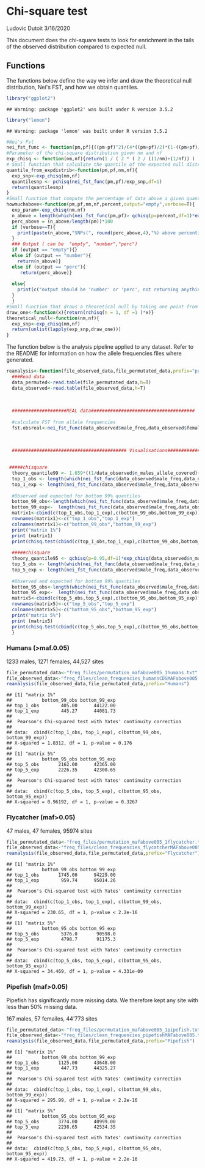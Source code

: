 Chi-square test
================
Ludovic Dutoit
3/16/2020

This document does the chi-square tests to look for enrichment in the tails of the observed distribution compared to expected null.

Functions
---------

The functions below define the way we infer and draw the theoretical null distribution, Nei's FST, and how we obtain quantiles.

``` r
library("ggplot2")
```

    ## Warning: package 'ggplot2' was built under R version 3.5.2

``` r
library("lemon")
```

    ## Warning: package 'lemon' was built under R version 3.5.2

``` r
#Nei's Fst
nei_fst_func <- function(pm,pf){((pm-pf)^2)/(4*((pm+pf)/2)*(1-((pm+pf)/2)))}
#Parameter of the chi-square distribution given nm and nf 
exp_chisq <- function(nm,nf){return(1 / ( 2 * ( 2 / ((1/nm)+(1/nf)) ) ))}
# Small function that calculate the quantile of the expected null distribution in which a SNP fall, given nm and nf and the observed allele frequencies. Usefull to compare SNP with different number of males and females
quantile_from_expdistrib<-function(pm,pf,nm,nf){
  exp_snp<-exp_chisq(nm,nf)
  quantilesnp <- pchisq(nei_fst_func(pm,pf)/exp_snp,df=1)
  return(quantilesnp)
}
#Small function that compute the percentage of data above a given quantile (i.e)
howmuchabove<-function(pm,pf,nm,nf,percent,output="empty",verbose=T){
  exp_param<-exp_chisq(nm,nf)
  n_above = length(which(nei_fst_func(pm,pf)> qchisq(p=percent,df=1)*exp_chisq(nm,nf)))
  perc_above = (n_above/length(pm))*100
  if (verbose==T){
    print(paste(n_above,"SNPs(", round(perc_above,4),"%) above percentile",percent*100,"% in the observed distribution of",length(pm)," SNPs",sep=" "))
  }
  ### Output ( can be  "empty", "number","perc")
  if (output == "empty"){}
  else if (output == "number"){
    return(n_above)}
  else if (output == "perc"){
     return(perc_above)}
  
  else{
    print(c("output should be 'number' or 'perc', not returning anything"))
  }
  }
#Small function that draws a theoretical null by taking one point from the chi-square null of every SNP
draw_one<-function(x){return(rchisq(n = 1, df =1 )*x)}
theoretical_null<-function(nm,nf){
  exp_snp<-exp_chisq(nm,nf)
  return(unlist(lapply(exp_snp,draw_one)))
}
```

The function below is the analysis pipeline applied to any dataset. Refer to the README for information on how the allele frequencies files where generated.

``` r
reanalysis<-function(file_observed_data,file_permutated_data,prefix="prefix"){
  ###Read data
  data_permuted<-read.table(file_permutated_data,h=T)
  data_observed<-read.table(file_observed_data,h=T)
  
  
  
  ####################REAL data######################################
  
  #calculate FST from allele frequencies
  fst.obsreal<-nei_fst_func(data_observed$male_freq,data_observed$female_freq)
  
  
  
  ########################################## Visualisations###################

 
 #####chisquare
  theory_quantile99 <- 1.659*((1/data_observed$n_males_allele_covered)+(1/data_observed$n_females_allele_covered))
  top_1_obs <- length(which(nei_fst_func(data_observed$male_freq,data_observed$female_freq)>=theory_quantile99))
  top_1_exp <- length(nei_fst_func(data_observed$male_freq,data_observed$female_freq))/100.
  
  #Observed and expected for bottom 99% quantiles
  bottom_99_obs<-length(which(nei_fst_func(data_observed$male_freq,data_observed$female_freq)<=theory_quantile99))
  bottom_99_exp<-  length(nei_fst_func(data_observed$male_freq,data_observed$female_freq))*0.99
  matrix1<-cbind(c(top_1_obs,top_1_exp),c(bottom_99_obs,bottom_99_exp))
  rownames(matrix1)<-c("top_1_obs","top_1_exp")
  colnames(matrix1)<-c("bottom_99_obs","bottom_99_exp")
  print("matrix 1%")
  print (matrix1)
  print(chisq.test(cbind(c(top_1_obs,top_1_exp),c(bottom_99_obs,bottom_99_exp))))
  
  #####chisquare
  theory_quantile95 <- qchisq(p=0.95,df=1)*exp_chisq(data_observed$n_males_allele_covered,data_observed$n_females_allele_covered)
  top_5_obs <- length(which(nei_fst_func(data_observed$male_freq,data_observed$female_freq)>=theory_quantile95))
  top_5_exp <- length(nei_fst_func(data_observed$male_freq,data_observed$female_freq))*0.05
  
  #Observed and expected for bottom 99% quantiles
  bottom_95_obs<-length(which(nei_fst_func(data_observed$male_freq,data_observed$female_freq)<=theory_quantile95))
  bottom_95_exp<-  length(nei_fst_func(data_observed$male_freq,data_observed$female_freq))*0.95
  matrix5<-cbind(c(top_5_obs,top_5_exp),c(bottom_95_obs,bottom_95_exp))
  rownames(matrix5)<-c("top_5_obs","top_5_exp")
  colnames(matrix5)<-c("bottom_95_obs","bottom_95_exp")
  print("matrix 5%")
  print (matrix5)
  print(chisq.test(cbind(c(top_5_obs,top_5_exp),c(bottom_95_obs,bottom_95_exp))))
  }
```

### Humans (&gt;maf.0.05)

1233 males, 1271 females, 44,527 sites

``` r
file_permutated_data<-"freq_files/permutation_mafabove005_1humans.txt"
file_observed_data<-"freq_files/clean_frequencies_humansCDSMAFabove005.txt"
reanalysis(file_observed_data,file_permutated_data,prefix="Humans")
```

    ## [1] "matrix 1%"
    ##           bottom_99_obs bottom_99_exp
    ## top_1_obs        405.00      44122.00
    ## top_1_exp        445.27      44081.73
    ## 
    ##  Pearson's Chi-squared test with Yates' continuity correction
    ## 
    ## data:  cbind(c(top_1_obs, top_1_exp), c(bottom_99_obs, bottom_99_exp))
    ## X-squared = 1.8312, df = 1, p-value = 0.176
    ## 
    ## [1] "matrix 5%"
    ##           bottom_95_obs bottom_95_exp
    ## top_5_obs       2162.00      42365.00
    ## top_5_exp       2226.35      42300.65
    ## 
    ##  Pearson's Chi-squared test with Yates' continuity correction
    ## 
    ## data:  cbind(c(top_5_obs, top_5_exp), c(bottom_95_obs, bottom_95_exp))
    ## X-squared = 0.96192, df = 1, p-value = 0.3267

### Flycatcher (maf&gt;0.05)

47 males, 47 females, 95974 sites

``` r
file_permutated_data<-"freq_files/permutation_mafabove005_1flycatcher.txt"
file_observed_data<-"freq_files/clean_frequencies_flycatcherMAFabove005.txt"
reanalysis(file_observed_data,file_permutated_data,prefix="Flycatcher")
```

    ## [1] "matrix 1%"
    ##           bottom_99_obs bottom_99_exp
    ## top_1_obs       1745.00      94229.00
    ## top_1_exp        959.74      95014.26
    ## 
    ##  Pearson's Chi-squared test with Yates' continuity correction
    ## 
    ## data:  cbind(c(top_1_obs, top_1_exp), c(bottom_99_obs, bottom_99_exp))
    ## X-squared = 230.65, df = 1, p-value < 2.2e-16
    ## 
    ## [1] "matrix 5%"
    ##           bottom_95_obs bottom_95_exp
    ## top_5_obs        5376.0       90598.0
    ## top_5_exp        4798.7       91175.3
    ## 
    ##  Pearson's Chi-squared test with Yates' continuity correction
    ## 
    ## data:  cbind(c(top_5_obs, top_5_exp), c(bottom_95_obs, bottom_95_exp))
    ## X-squared = 34.469, df = 1, p-value = 4.331e-09

### Pipefish (maf&gt;0.05)

Pipefish has significantly more missing data. We therefore kept any site with less than 50% missing data.

167 males, 57 femailes, 44'773 sites

``` r
file_permutated_data<-"freq_files/permutation_mafabove005_1pipefish.txt"
file_observed_data<-"freq_files/clean_frequencies_pipefishMAFabove005.txt"
reanalysis(file_observed_data,file_permutated_data,prefix="Pipefish")
```

    ## [1] "matrix 1%"
    ##           bottom_99_obs bottom_99_exp
    ## top_1_obs       1125.00      43648.00
    ## top_1_exp        447.73      44325.27
    ## 
    ##  Pearson's Chi-squared test with Yates' continuity correction
    ## 
    ## data:  cbind(c(top_1_obs, top_1_exp), c(bottom_99_obs, bottom_99_exp))
    ## X-squared = 295.99, df = 1, p-value < 2.2e-16
    ## 
    ## [1] "matrix 5%"
    ##           bottom_95_obs bottom_95_exp
    ## top_5_obs       3774.00      40999.00
    ## top_5_exp       2238.65      42534.35
    ## 
    ##  Pearson's Chi-squared test with Yates' continuity correction
    ## 
    ## data:  cbind(c(top_5_obs, top_5_exp), c(bottom_95_obs, bottom_95_exp))
    ## X-squared = 419.73, df = 1, p-value < 2.2e-16
